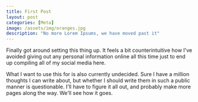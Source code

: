 ```yaml
---
title: First Post
layout: post
categories: [Meta]
image: /assets/img/oranges.jpg
description: "No more Lorem Ipsums, we have moved past it"
---
```


Finally got around setting this thing up. It feels a bit counterintuitive how I've avoided giving out any personal information online all this time just to end up compiling all of my social media here.

What I want to use this for is also currently undecided. Sure I have a million thoughts I can write about, but whether I should write them in such a public manner is questionable. I'll have to figure it all out, and probably make more pages along the way. We'll see how it goes.
